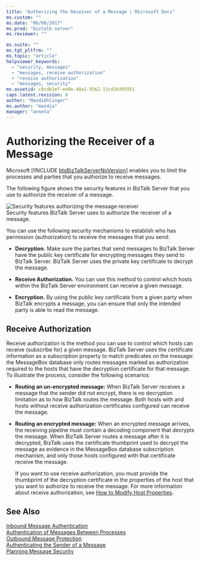 ```yaml
---
title: "Authorizing the Receiver of a Message | Microsoft Docs"
ms.custom: ""
ms.date: "06/08/2017"
ms.prod: "biztalk-server"
ms.reviewer: ""

ms.suite: ""
ms.tgt_pltfrm: ""
ms.topic: "article"
helpviewer_keywords: 
  - "security, messages"
  - "messages, receive authorization"
  - "receive authorization"
  - "messages, security"
ms.assetid: c0cdb3ef-ee8e-40a1-9362-13cd26495951
caps.latest.revision: 8
author: "MandiOhlinger"
ms.author: "mandia"
manager: "anneta"
---
```

# Authorizing the Receiver of a Message
Microsoft [!INCLUDE [btsBizTalkServerNoVersion](../includes/btsbiztalkservernoversion-md.md)] enables you to limit the processes and parties that you authorize to receive messages.  
  
 The following figure shows the security features in BizTalk Server that you use to authorize the receiver of a message.  
  
 ![Security features authorizing the message receiver](../core/media/ebiz-plan-secoverview-authz.gif "ebiz_plan_secoverview_authz")  
Security features BizTalk Server uses to authorize the receiver of a message.  
  
 You can use the following security mechanisms to establish who has permission (authorization) to receive the messages that you send:  
  
-   **Decryption.** Make sure the parties that send messages to BizTalk Server have the public key certificate for encrypting messages they send to BizTalk Server. BizTalk Server uses the private key certificate to decrypt the message.  
  
-   **Receive Authorization.** You can use this method to control which hosts within the BizTalk Server environment can receive a given message.  
  
-   **Encryption.** By using the public key certificate from a given party when BizTalk encrypts a message, you can ensure that only the intended party is able to read the message.  
  
## Receive Authorization  
 Receive authorization is the method you can use to control which hosts can receive (subscribe for) a given message. BizTalk Server uses the certificate information as a subscription property to match predicates on the message: the MessageBox database only routes messages marked as authorization required to the hosts that have the decryption certificate for that message. To illustrate the process, consider the following scenarios:  
  
- **Routing an un-encrypted message:** When BizTalk Server receives a message that the sender did not encrypt, there is no decryption limitation as to how BizTalk routes the message. Both hosts with and hosts without receive authorization certificates configured can receive the message.  
  
- **Routing an encrypted message:** When an encrypted message arrives, the receiving pipeline must contain a decoding component that decrypts the message. When BizTalk Server routes a message after it is decrypted, BizTalk uses the certificate thumbprint used to decrypt the message as evidence in the MessageBox database subscription mechanism, and only those hosts configured with that certificate receive the message.  
  
  If you want to use receive authorization, you must provide the thumbprint of the decryption certificate in the properties of the host that you want to authorize to receive the message. For more information about receive authorization, see [How to Modify Host Properties](../core/how-to-modify-host-properties.md).  
  
## See Also  
 [Inbound Message Authentication](../core/inbound-message-authentication.md)   
 [Authentication of Messages Between Processes](../core/authentication-of-messages-between-processes.md)   
 [Outbound Message Protection](../core/outbound-message-protection.md)   
 [Authenticating the Sender of a Message](../core/authenticating-the-sender-of-a-message.md)   
 [Planning Message Security](../core/planning-message-security.md)